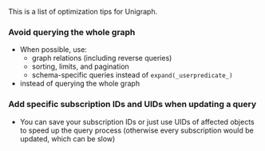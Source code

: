 
  This is a list of optimization tips for Unigraph.
  ### Avoid querying the whole graph
  - When possible, use:
    - graph relations (including reverse queries)
    - sorting, limits, and pagination
    - schema-specific queries instead of `expand(_userpredicate_)`
  - instead of querying the whole graph
  ### Add specific subscription IDs and UIDs when updating a query
  - You can save your subscription IDs or just use UIDs of affected objects to speed up the query process (otherwise every subscription would be updated, which can be slow)